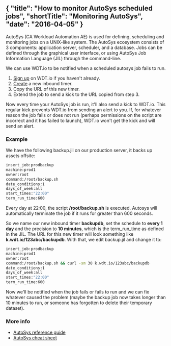 {
  "title": "How to monitor AutoSys scheduled jobs",
  "shortTitle": "Monitoring AutoSys",
  "date": "2016-04-05"
}
---
AutoSys (CA Workload Automation AE) is used for defining, scheduling and monitoring jobs on a UNIX-like system.  The AutoSys ecosystem consists of 3 components: application server, scheduler, and a database.  Jobs can be defined through the graphical user interface, or using AutoSys Job Information Language (JIL) through the command-line.

We can use WDT.io to be notified when a scheduled autosys job fails to run.

1. [Sign up](https://wdt.io/signup) on WDT.io if you haven't already.
2. [Create](inbound_timer.html) a new inbound timer.
3. Copy the URL of this new timer.
4. Extend the job to send a kick to the URL copied from step 3.

Now every time your AutoSys job is run, it'll also send a kick to WDT.io. This regular kick prevents WDT.io from sending an alert to you. If, for whatever reason the job fails or does not run (perhaps permissions on the script are incorrect and it has failed to launch), WDT.io won't get the kick and will send an alert.


### Example

We have the following backup.jil on our production server, it backs up assets offsite:

```bash
insert_job:prodbackup
machine:prod1
owner:root
command:/root/backup.sh
date_conditions:1
days_of_week:all
start_times:"22:00"
term_run_time:600
```

Every day at 22:00, the script **/root/backup.sh** is executed.  Autosys will automatically terminate the job if it runs for greater than 600 seconds.

So we name our new inbound timer **backupdb**, set the schedule to **every 1 day** and the precision to **10 minutes**, which is the term_run_time as defined in the JIL.  The URL for this new timer will look something like **k.wdt.io/123abc/backupdb**. With that, we edit backup.jil and change it to:

```bash
insert_job:prodbackup
machine:prod1
owner:root
command:/root/backup.sh && curl -sm 30 k.wdt.io/123abc/backupdb
date_conditions:1
days_of_week:all
start_times:"22:00"
term_run_time:600
```

Now we'll be notified when the job fails or fails to run and we can fix whatever caused the problem (maybe the backup job now takes longer than 10 minutes to run, or someone has forgotten to delete their temporary dataset).

### More info

- [AutoSys reference guide](https://support.ca.com/cadocs/0/CA%20Workload%20Automation%20AE%20Release%2011%203%206%20-%20Public%20Access-ENU/Bookshelf_Files/PDF/WA_AE_User_ENU.pdf)
- [AutoSys cheat sheet](http://supportconnectw.ca.com/public/autosys/infodocs/autosys_cheatsheet.asp)
